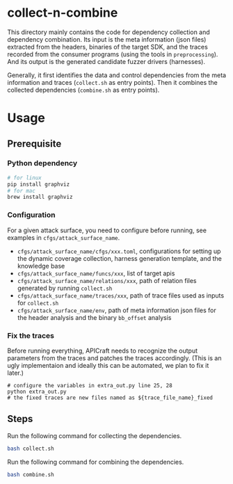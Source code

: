 # collect-n-combine

This directory mainly contains the code for dependency collection and dependency combination.
Its input is the meta information (json files) extracted from the headers, binaries of the target SDK, and the traces recorded from the consumer programs (using the tools in `preprocessing`).
And its output is the generated candidate fuzzer drivers (harnesses).

Generally, it first identifies the data and control dependencies from the meta information and traces (`collect.sh` as entry points). 
Then it combines the collected dependencies (`combine.sh` as entry points).

# Usage

## Prerequisite

### Python dependency

```bash
# for linux
pip install graphviz
# for mac
brew install graphviz
```

### Configuration

For a given attack surface, you need to configure before running, see examples in `cfgs/attack_surface_name`.

- `cfgs/attack_surface_name/cfgs/xxx.toml`, configurations for setting up the dynamic coverage collection, harness generation template, and the knowledge base
- `cfgs/attack_surface_name/funcs/xxx`, list of target apis
- `cfgs/attack_surface_name/relations/xxx`, path of relation files generated by running `collect.sh`
- `cfgs/attack_surface_name/traces/xxx`, path of trace files used as inputs for `collect.sh`
- `cfgs/attack_surface_name/env`, path of meta information json files for the header analysis and the binary `bb_offset` analysis

### Fix the traces

Before running everything, APICraft needs to recognize the output parameters from the traces and patches the traces accordingly.
(This is an ugly implementaion and ideally this can be automated, we plan to fix it later.)

```
# configure the variables in extra_out.py line 25, 28
python extra_out.py
# the fixed traces are new files named as ${trace_file_name}_fixed
```

## Steps

Run the following command for collecting the dependencies.

```bash
bash collect.sh
```

Run the following command for combining the dependencies.

```bash
bash combine.sh
```

